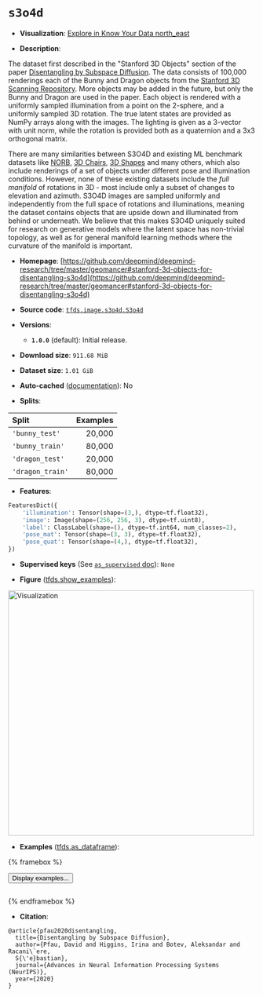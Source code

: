 <div itemscope itemtype="http://schema.org/Dataset">
  <div itemscope itemprop="includedInDataCatalog" itemtype="http://schema.org/DataCatalog">
    <meta itemprop="name" content="TensorFlow Datasets" />
  </div>
  <meta itemprop="name" content="s3o4d" />
  <meta itemprop="description" content="The dataset first described in the &quot;Stanford 3D Objects&quot;&#10;section of the paper [Disentangling by Subspace Diffusion](https://arxiv.org/abs/2006.12982).&#10;The data consists of 100,000 renderings each of the Bunny and Dragon objects&#10;from the [Stanford 3D Scanning Repository](http://graphics.stanford.edu/data/3Dscanrep/).&#10;More objects may be added in the future, but only the Bunny and Dragon are used&#10;in the paper. Each object is rendered with a uniformly sampled illumination from&#10;a point on the 2-sphere, and a uniformly sampled 3D rotation. The true latent&#10;states are provided as NumPy arrays along with the images. The lighting is given&#10;as a 3-vector with unit norm, while the rotation is provided both as a&#10;quaternion and a 3x3 orthogonal matrix.&#10;&#10;There are many similarities between S3O4D and existing ML benchmark datasets&#10;like [NORB](https://cs.nyu.edu/~ylclab/data/norb-v1.0/),&#10;[3D Chairs](https://github.com/mathieuaubry/seeing3Dchairs),&#10;[3D Shapes](https://github.com/deepmind/3d-shapes) and many others, which also&#10;include renderings of a set of objects under different pose and illumination&#10;conditions. However, none of these existing datasets include the *full manifold*&#10;of rotations in 3D - most include only a subset of changes to elevation and&#10;azimuth. S3O4D images are sampled uniformly and independently from the full space&#10;of rotations and illuminations, meaning the dataset contains objects that are&#10;upside down and illuminated from behind or underneath. We believe that this&#10;makes S3O4D uniquely suited for research on generative models where the latent&#10;space has non-trivial topology, as well as for general manifold learning&#10;methods where the curvature of the manifold is important.&#10;&#10;To use this dataset:&#10;&#10;```python&#10;import tensorflow_datasets as tfds&#10;&#10;ds = tfds.load(&#x27;s3o4d&#x27;, split=&#x27;train&#x27;)&#10;for ex in ds.take(4):&#10;  print(ex)&#10;```&#10;&#10;See [the guide](https://www.tensorflow.org/datasets/overview) for more&#10;informations on [tensorflow_datasets](https://www.tensorflow.org/datasets).&#10;&#10;&lt;img src=&quot;https://storage.googleapis.com/tfds-data/visualization/fig/s3o4d-1.0.0.png&quot; alt=&quot;Visualization&quot; width=&quot;500px&quot;&gt;&#10;&#10;" />
  <meta itemprop="url" content="https://www.tensorflow.org/datasets/catalog/s3o4d" />
  <meta itemprop="sameAs" content="https://github.com/deepmind/deepmind-research/tree/master/geomancer#stanford-3d-objects-for-disentangling-s3o4d" />
  <meta itemprop="citation" content="@article{pfau2020disentangling,&#10;  title={Disentangling by Subspace Diffusion},&#10;  author={Pfau, David and Higgins, Irina and Botev, Aleksandar and Racani\`ere,&#10;  S{\&#x27;e}bastian},&#10;  journal={Advances in Neural Information Processing Systems (NeurIPS)},&#10;  year={2020}&#10;}" />
</div>

# `s3o4d`


*   **Visualization**:
    <a class="button button-with-icon" href="https://knowyourdata-tfds.withgoogle.com/#tab=STATS&dataset=s3o4d">
    Explore in Know Your Data
    <span class="material-icons icon-after" aria-hidden="true"> north_east
    </span> </a>

*   **Description**:

The dataset first described in the "Stanford 3D Objects" section of the paper
[Disentangling by Subspace Diffusion](https://arxiv.org/abs/2006.12982). The
data consists of 100,000 renderings each of the Bunny and Dragon objects from
the
[Stanford 3D Scanning Repository](http://graphics.stanford.edu/data/3Dscanrep/).
More objects may be added in the future, but only the Bunny and Dragon are used
in the paper. Each object is rendered with a uniformly sampled illumination from
a point on the 2-sphere, and a uniformly sampled 3D rotation. The true latent
states are provided as NumPy arrays along with the images. The lighting is given
as a 3-vector with unit norm, while the rotation is provided both as a
quaternion and a 3x3 orthogonal matrix.

There are many similarities between S3O4D and existing ML benchmark datasets
like [NORB](https://cs.nyu.edu/~ylclab/data/norb-v1.0/),
[3D Chairs](https://github.com/mathieuaubry/seeing3Dchairs),
[3D Shapes](https://github.com/deepmind/3d-shapes) and many others, which also
include renderings of a set of objects under different pose and illumination
conditions. However, none of these existing datasets include the *full manifold*
of rotations in 3D - most include only a subset of changes to elevation and
azimuth. S3O4D images are sampled uniformly and independently from the full
space of rotations and illuminations, meaning the dataset contains objects that
are upside down and illuminated from behind or underneath. We believe that this
makes S3O4D uniquely suited for research on generative models where the latent
space has non-trivial topology, as well as for general manifold learning methods
where the curvature of the manifold is important.

*   **Homepage**:
    [https://github.com/deepmind/deepmind-research/tree/master/geomancer#stanford-3d-objects-for-disentangling-s3o4d](https://github.com/deepmind/deepmind-research/tree/master/geomancer#stanford-3d-objects-for-disentangling-s3o4d)

*   **Source code**:
    [`tfds.image.s3o4d.S3o4d`](https://github.com/tensorflow/datasets/tree/master/tensorflow_datasets/image/s3o4d/s3o4d.py)

*   **Versions**:

    *   **`1.0.0`** (default): Initial release.

*   **Download size**: `911.68 MiB`

*   **Dataset size**: `1.01 GiB`

*   **Auto-cached**
    ([documentation](https://www.tensorflow.org/datasets/performances#auto-caching)):
    No

*   **Splits**:

Split            | Examples
:--------------- | -------:
`'bunny_test'`   | 20,000
`'bunny_train'`  | 80,000
`'dragon_test'`  | 20,000
`'dragon_train'` | 80,000

*   **Features**:

```python
FeaturesDict({
    'illumination': Tensor(shape=(3,), dtype=tf.float32),
    'image': Image(shape=(256, 256, 3), dtype=tf.uint8),
    'label': ClassLabel(shape=(), dtype=tf.int64, num_classes=2),
    'pose_mat': Tensor(shape=(3, 3), dtype=tf.float32),
    'pose_quat': Tensor(shape=(4,), dtype=tf.float32),
})
```

*   **Supervised keys** (See
    [`as_supervised` doc](https://www.tensorflow.org/datasets/api_docs/python/tfds/load#args)):
    `None`

*   **Figure**
    ([tfds.show_examples](https://www.tensorflow.org/datasets/api_docs/python/tfds/visualization/show_examples)):

<img src="https://storage.googleapis.com/tfds-data/visualization/fig/s3o4d-1.0.0.png" alt="Visualization" width="500px">

*   **Examples**
    ([tfds.as_dataframe](https://www.tensorflow.org/datasets/api_docs/python/tfds/as_dataframe)):

<!-- mdformat off(HTML should not be auto-formatted) -->

{% framebox %}

<button id="displaydataframe">Display examples...</button>
<div id="dataframecontent" style="overflow-x:auto"></div>
<script src="https://www.gstatic.com/external_hosted/jquery2.min.js"></script>
<script>
var url = "https://storage.googleapis.com/tfds-data/visualization/dataframe/s3o4d-1.0.0.html";
$(document).ready(() => {
  $("#displaydataframe").click((event) => {
    // Disable the button after clicking (dataframe loaded only once).
    $("#displaydataframe").prop("disabled", true);

    // Pre-fetch and display the content
    $.get(url, (data) => {
      $("#dataframecontent").html(data);
    }).fail(() => {
      $("#dataframecontent").html(
        'Error loading examples. If the error persist, please open '
        + 'a new issue.'
      );
    });
  });
});
</script>

{% endframebox %}

<!-- mdformat on -->

*   **Citation**:

```
@article{pfau2020disentangling,
  title={Disentangling by Subspace Diffusion},
  author={Pfau, David and Higgins, Irina and Botev, Aleksandar and Racani\`ere,
  S{\'e}bastian},
  journal={Advances in Neural Information Processing Systems (NeurIPS)},
  year={2020}
}
```
